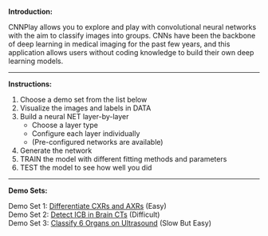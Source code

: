 <b>Introduction:</b><p>
CNNPlay allows you to explore and play with convolutional neural networks with the aim to classify
images into groups. CNNs have been the backbone of deep learning in medical imaging for the past few
years, and this application allows users without coding knowledge to build their own deep learning models.
<hr size=1>
<b>Instructions:</b><p>
<ol>
<li>Choose a demo set from the list below
<li>Visualize the images and labels in DATA
<li>Build a neural NET layer-by-layer
<ul>
<li>Choose a layer type
<li>Configure each layer individually
<li>(Pre-configured networks are available)
</ul>
<li>Generate the network
<li>TRAIN the model with different fitting methods and parameters
<li>TEST the model to see how well you did
</ol>
<hr size=1>
<b>Demo Sets:</b><p>
Demo Set 1: <a href="http://isodense.com/cnnplay/index.html?set=classCXRAXR">Differentiate CXRs and AXRs</a> (Easy)<br>
Demo Set 2: <a href="http://isodense.com/cnnplay/index.html?set=classICB">Detect ICB in Brain CTs</a> (Difficult)<br>
Demo Set 3: <a href="http://isodense.com/cnnplay/index.html?set=classUSABD">Classify 6 Organs on Ultrasound</a> (Slow But Easy)<br>

